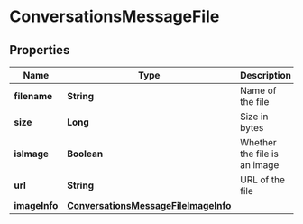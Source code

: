 
# ConversationsMessageFile

## Properties
Name | Type | Description | Notes
------------ | ------------- | ------------- | -------------
**filename** | **String** | Name of the file |  [optional]
**size** | **Long** | Size in bytes |  [optional]
**isImage** | **Boolean** | Whether the file is an image |  [optional]
**url** | **String** | URL of the file |  [optional]
**imageInfo** | [**ConversationsMessageFileImageInfo**](ConversationsMessageFileImageInfo.md) |  |  [optional]




